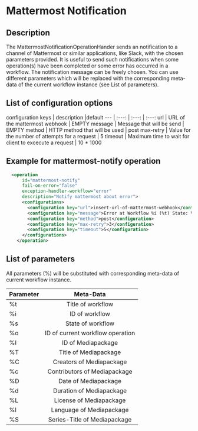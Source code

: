 # Mattermost Notification
## Description
The MattermostNotificationOperationHander sends an notification to a channel of Mattermost or similar applications,
like Slack, with the chosen parameters provided. It is useful to send such notifications when some operation(s) have
been completed or some error has occurred in a workflow.
The notification message can be freely chosen. You can use different parameters which will be replaced with the
corresponding meta-data of the current workflow instance (see List of parameters).

## List of configuration options

configuration keys | description |default
--- | :---: | :---: | :---:
url | URL of the mattermost webhook | EMPTY
message | Message that will be send | EMPTY
method | HTTP method that will be used | post
max-retry | Value for the number of attempts for a request | 5
timeout | Maximum time to wait for client to excecute a request | 10 * 1000


## Example for mattermost-notify operation

```XML
  <operation
      id="mattermost-notify"
      fail-on-error="false"
      exception-handler-workflow="error"
      description="Notify mattermost about error">
      <configurations>
        <configuration key="url">insert-url-of-mattermost-webhook</configuration>
        <configuration key="message">Error at Workflow %i (%t) State: %s</configuration>
        <configuration key="method">post</configuration>
        <configuration key="max-retry">3</configuration>
        <configuration key="timeout">5</configuration>
      </configurations>
    </operation>
```

## List of parameters
All parameters (%<letter>) will be substituted with corresponding meta-data of current workflow instance.

Parameter | Meta-Data
--- | :---:
%t | Title of workflow
%i | ID of workflow
%s | State of workflow
%o | ID of current workflow operation
%I | ID of Mediapackage
%T | Title of Mediapackage
%C | Creators of Mediapackage
%c | Contributors of Mediapackage
%D | Date of Mediapackage
%d | Duration of Mediapackage
%L | License of Mediapackage
%l | Language of Mediapackage
%S | Series-Title of Mediapackage
